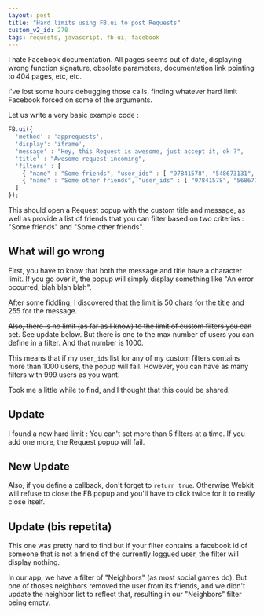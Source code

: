```yaml
---
layout: post
title: "Hard limits using FB.ui to post Requests"
custom_v2_id: 278
tags: requests, javascript, fb-ui, facebook
---
```


I hate Facebook documentation. All pages seems out of date, displaying wrong
function signature, obsolete parameters, documentation link pointing to 404
pages, etc, etc.

I've lost some hours debugging those calls, finding whatever hard limit
Facebook forced on some of the arguments.

Let us write a very basic example code :


```js
FB.ui({
  'method' : 'apprequests',
  'display': 'iframe',
  'message' : "Hey, this Request is awesome, just accept it, ok ?",
  'title' : "Awesome request incoming",
  'filters' : [
    { "name" : "Some friends", "user_ids" : [ "97841578", "548673131", "[...]"]},
    { "name" : "Some other friends", "user_ids" : [ "97841578", "56867134", "[...]"]},
  ]
});
```

This should open a Request popup with the custom title and message, as well as
provide a list of friends that you can filter based on two criterias : "Some
friends" and "Some other friends".

## What will go wrong

First, you have to know that both the message and title have a character
limit. If you go over it, the popup will simply display something like "An
error occurred, blah blah blah".

After some fiddling, I discovered that the limit is 50 chars for the title and
255 for the message.

<del>Also, there is no limit (as far as I know) to the limit of custom filters
you can set.</del> See update below. But there is one to the max number of
users you can define in a filter. And that number is 1000.

This means that if my `user_ids` list for any of my custom filters contains
more than 1000 users, the popup will fail. However, you can have as many
filters with 999 users as you want.

Took me a little while to find, and I thought that this could be shared.

## Update

I found a new hard limit : You can't set more than 5 filters at a time. If you
add one more, the Request popup will fail.

## New Update

Also, if you define a callback, don't forget to `return true`. Otherwise
Webkit will refuse to close the FB popup and you'll have to click twice for it
to really close itself.

## Update (bis repetita)

This one was pretty hard to find but if your filter contains a facebook id of
someone that is not a friend of the currently loggued user, the filter will
display nothing.

In our app, we have a filter of "Neighbors" (as most social games do). But one
of thoses neighbors removed the user from its friends, and we didn't update
the neighbor list to reflect that, resulting in our "Neighbors" filter being
empty.
